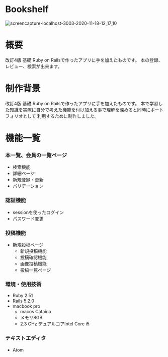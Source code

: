 # Bookshelf 
![screencapture-localhost-3003-2020-11-18-12_17_10](https://user-images.githubusercontent.com/40953175/99478783-60c19800-2998-11eb-809d-949208071812.png)



# 概要
改訂4版 基礎 Ruby on Railsで作ったアプリに手を加えたものです。
本の登録、レビュー、検索が出来ます。

# 制作背景
改訂4版 基礎 Ruby on Railsで作ったアプリに手を加えたものです。 
本で学習した知識を実際に自分で考えた機能を付け加える事で理解を深めると同時にポートフォリオとして
利用するために制作しました。

# 機能一覧 

### 本一覧、会員の一覧ページ
- 検索機能
- 詳細ページ
- 新規登録・更新
- バリデーション

### 認証機能
- sessionを使ったログイン
- パスワード変更
 
### 投稿機能
- 新規投稿ページ   
  - 新規投稿機能  
  - 投稿確認機能  
  - 画像投稿機能  
  - 投稿一覧ページ  

### 環境・使用技術

- Ruby 2.51 
- Rails 5.2.0
- macbook pro
  - macos Cataina
  - メモリ8GB 
  - 2.3 GHz デュアルコアIntel Core i5

### テキストエディタ
- Atom
　
